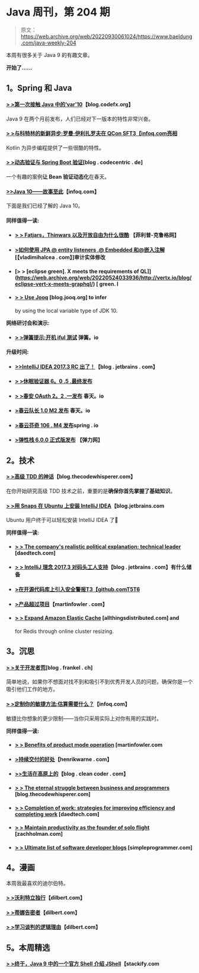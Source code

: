 # Java 周刊，第 204 期

> 原文：<https://web.archive.org/web/20220930061024/https://www.baeldung.com/java-weekly-204>

本周有很多关于 Java 9 的有趣文章。

**开始了……**

## 1。Spring 和 Java

#### [**> >第一次接触 Java 中的‘var’10**](https://web.archive.org/web/20220524033936/https://blog.codefx.org/java/java-10-var-type-inference/)【blog.codefx.org】

Java 9 在两个月前发布，人们已经对下一版本的特性非常兴奋。

#### [**> >与科特林的新鲜异步:罗曼·伊利扎罗夫在 QCon SF**T3【infoq.com亮相](https://web.archive.org/web/20220524033936/https://www.infoq.com/news/2017/11/fresh-async-kotlin-qconsf)

Kotlin 为异步编程提供了一些很酷的特性。

#### [**> >动态验证与 Spring Boot 验证**](https://web.archive.org/web/20220524033936/https://blog.codecentric.de/en/2017/11/dynamic-validation-spring-boot-validation/)[blog . codecentric . de]

一个有趣的案例**让 Bean 验证动态化**在春天。

#### [**>>Java 10——故事至此**](https://web.archive.org/web/20220524033936/https://www.infoq.com/news/2017/11/Java10JEPs)【infoq.com】

下面是我们已经了解的 Java 10。

#### 同样值得一读:

*   #### [**> > Fatjars，Thinwars 以及开放自由为什么很酷**](https://web.archive.org/web/20220524033936/https://www.phillip-kruger.com/post/fatjars_thinwars_and_why_openliberty_is_cool/) 【菲利普-克鲁格网】

*   #### [**>如何使用 JPA @ entity listeners ,@ Embedded 和@嵌入注解**](https://web.archive.org/web/20220524033936/https://vladmihalcea.com/2017/11/20/how-to-audit-entity-modifications-using-the-jpa-entitylisteners-embedded-and-embeddable-annotations/)[【vladimihalcea . com】]审计实体修改

*   #### [**> > [eclipse green]. X meets the requirements of QL]**](https://web.archive.org/web/20220524033936/http://vertx.io/blog/eclipse-vert-x-meets-graphql/) [ green. I

*   #### [**> > Use Jooq**](https://web.archive.org/web/20220524033936/https://blog.jooq.org/2017/11/20/using-jdk-10s-local-variable-type-inference-with-jooq/) [blog.jooq.org] to infer

    by using the local variable type of JDK 10.

**网络研讨会和演示:**

*   #### [**> >弹簧提示:开机 iful 测试**](https://web.archive.org/web/20220524033936/https://spring.io/blog/2017/11/22/spring-tips-bootiful-testing) 弹簧。io

**升级时间:**

*   #### [**>>IntelliJ IDEA 2017.3 RC 出了！**](https://web.archive.org/web/20220524033936/https://blog.jetbrains.com/idea/2017/11/intellij-idea-2017-3-rc-is-out/)【blog . jetbrains . com】

*   #### [**> >休眠验证器 6。0 .5 .最终发布**](https://web.archive.org/web/20220524033936/http://in.relation.to/2017/11/15/hibernate-validator-605-final-out/)

*   #### [**> >春安 OAuth 2。2 .一发布**](https://web.archive.org/web/20220524033936/https://spring.io/blog/2017/11/21/spring-security-oauth-2-2-1-released) 春天。io

*   #### [**>春云队长 1.0 M2 发布**](https://web.archive.org/web/20220524033936/https://spring.io/blog/2017/11/21/spring-cloud-skipper-1-0-m2-released) 春天。io

*   #### [**>春云芬奇 106 . M4 发布**](https://web.archive.org/web/20220524033936/https://spring.io/blog/2017/11/18/spring-cloud-finchley-m4-released)spring . io

*   #### [>弹性栈 6.0.0 正式版发布](https://web.archive.org/web/20220524033936/https://www.elastic.co/blog/elastic-stack-6-0-0-released) 【弹力网】

## 2。技术

#### [**> >高级 TDD 的神话**](https://web.archive.org/web/20220524033936/http://blog.thecodewhisperer.com/permalink/the-myth-of-advanced-tdd)【blog.thecodewhisperer.com】

在你开始研究高级 TDD 技术之前，重要的是**确保你首先掌握了基础知识**。

#### [**> >用 Snaps 在 Ubuntu 上安装 IntelliJ IDEA**](https://web.archive.org/web/20220524033936/https://blog.jetbrains.com/idea/2017/11/install-intellij-idea-with-snaps/)【blog.jetbrains.com

Ubuntu 用户终于可以轻松安装 IntelliJ IDEA 了🙂

**同样值得一读:**

*   #### [**> > The company's realistic political explanation: technical leader**](https://web.archive.org/web/20220524033936/https://www.daedtech.com/realpolitik-company-politics-tech-lead/) [daedtech.com]

*   #### [**> > IntelliJ 理念 2017.3 对码头工人支持**](https://web.archive.org/web/20220524033936/https://blog.jetbrains.com/idea/2017/11/what-does-intellij-idea-2017-3-have-in-store-for-docker-support/)【blog . jetbrains . com】有什么储备

*   #### [**>在开源代码库上引入安全警报**T3【github.comT5T6](https://web.archive.org/web/20220524033936/https://github.com/blog/2470-introducing-security-alerts-on-github)

*   #### [**>产品超过项目**](https://web.archive.org/web/20220524033936/https://martinfowler.com/articles/products-over-projects.html)【martinfowler . com】

*   #### [**> > Expand Amazon Elastic Cache**](https://web.archive.org/web/20220524033936/http://www.allthingsdistributed.com/2017/11/scaling-amazon-elasticache.html) [allthingsdistributed.com] and

    for Redis through online cluster resizing.

## 3。沉思

#### [**> >关于开发者荒**](https://web.archive.org/web/20220524033936/https://blog.frankel.ch/developer-shortage/#gsc.tab=0)[blog . frankel . ch]

简单地说，如果你不想面对找不到和吸引不到优秀开发人员的问题，确保你是一个吸引他们工作的地方。

#### [**> >定制你的敏捷方法:估算需要什么？**](https://web.archive.org/web/20220524033936/https://www.infoq.com/articles/agile-approach-estimation)【infoq.com】

敏捷比你想象的更少限制——当你只采用实际上对你有用的实践时。

**同样值得一读:**

*   #### [**> > Benefits of product mode operation**](https://web.archive.org/web/20220524033936/https://martinfowler.com/articles/products-over-projects.html#BenefitsOfOperatingInProduct-mode) [martinfowler.com

*   #### [**>持续交付的好处**](https://web.archive.org/web/20220524033936/https://henrikwarne.com/2017/11/19/benefits-of-continuous-delivery/)【henrikwarne . com】

*   #### [**>>生活在高原上的**](https://web.archive.org/web/20220524033936/http://blog.cleancoder.com/uncle-bob/2017/11/18/OnThePlateau.html)【blog . clean coder . com】

*   #### [**> > The eternal struggle between business and programmers**](https://web.archive.org/web/20220524033936/http://blog.thecodewhisperer.com/permalink/the-eternal-struggle-between-business-and-programmers) [blog.thecodewhisperer.com]

*   #### [**> > Completion of work: strategies for improving efficiency and completing work**](https://web.archive.org/web/20220524033936/https://www.daedtech.com/get-work-done/) [daedtech.com]

*   #### [**> > Maintain productivity as the founder of solo flight**](https://web.archive.org/web/20220524033936/https://zachholman.com/posts/staying-productive-solo-founder) [zachholman.com]

*   #### [**> > Ultimate list of software developer blogs**](https://web.archive.org/web/20220524033936/https://simpleprogrammer.com/2017/11/01/ultimate-list-software-developer-blogs/) [simpleprogrammer.com]

## 4。漫画

本周我最喜欢的迪尔伯特。

#### [> >沃利特立独行](https://web.archive.org/web/20220524033936/http://dilbert.com/strip/2017-11-21)【dilbert.com】

#### [> >蒂娜告密者](https://web.archive.org/web/20220524033936/http://dilbert.com/strip/2017-09-22)【dilbert.com】

#### [> >学习谈判的逻辑理由](https://web.archive.org/web/20220524033936/http://dilbert.com/strip/2017-10-10)【dilbert.com】

## 5。本周精选

#### [> >终于，Java 9 中的一个官方 Shell 介绍 JShell](https://web.archive.org/web/20220524033936/https://stackify.com/java-9-jshell/)【stackify.com